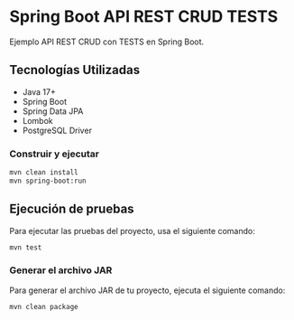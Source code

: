# Spring Boot API REST CRUD TESTS

Ejemplo API REST CRUD con TESTS en Spring Boot.

## Tecnologías Utilizadas
- Java 17+
- Spring Boot
- Spring Data JPA
- Lombok
- PostgreSQL Driver

### Construir y ejecutar
```sh
mvn clean install
mvn spring-boot:run
```

## Ejecución de pruebas

Para ejecutar las pruebas del proyecto, usa el siguiente comando:

```sh
mvn test
```

### Generar el archivo JAR
Para generar el archivo JAR de tu proyecto, ejecuta el siguiente comando:

```sh
mvn clean package
```